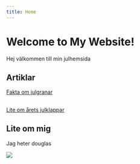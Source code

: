 ```yaml
---
title: Home
---
```


# Welcome to My Website!

Hej välkommen till min julhemsida

## Artiklar

[Fakta om julgranar](http://localhost:1313/julgranar/)
##
[Lite om årets julklappar](http://localhost:1313/julklappar/)

## Lite om mig

Jag heter douglas

![](https://picsum.photos/200/300)
